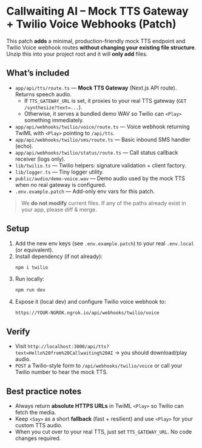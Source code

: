 # Callwaiting AI – Mock TTS Gateway + Twilio Voice Webhooks (Patch)

This patch **adds** a minimal, production-friendly mock TTS endpoint and Twilio Voice webhook routes
**without changing your existing file structure**. Unzip this into your project root and it will **only add** files.

## What’s included

- `app/api/tts/route.ts` — **Mock TTS Gateway** (Next.js API route). Returns speech audio.
  - If `TTS_GATEWAY_URL` is set, it proxies to your real TTS gateway (`GET /synthesize?text=...`).
  - Otherwise, it serves a bundled demo WAV so Twilio can `<Play>` something immediately.
- `app/api/webhooks/twilio/voice/route.ts` — Voice webhook returning TwiML with `<Play>` pointing to `/api/tts`.
- `app/api/webhooks/twilio/sms/route.ts` — Basic inbound SMS handler (echo).
- `app/api/webhooks/twilio/status/route.ts` — Call status callback receiver (logs only).
- `lib/twilio.ts` — Twilio helpers: signature validation + client factory.
- `lib/logger.ts` — Tiny logger utility.
- `public/audio/demo-voice.wav` — Demo audio used by the mock TTS when no real gateway is configured.
- `.env.example.patch` — Add-only env vars for this patch.

> We **do not modify** current files. If any of the paths already exist in your app, please diff & merge.

## Setup

1) Add the new env keys (see `.env.example.patch`) to your real `.env.local` (or equivalent).
2) Install dependency (if not already):
   ```bash
   npm i twilio
   ```
3) Run locally:
   ```bash
   npm run dev
   ```
4) Expose it (local dev) and configure Twilio voice webhook to:
   ```
   https://YOUR-NGROK.ngrok.io/api/webhooks/twilio/voice
   ```

## Verify

- Visit `http://localhost:3000/api/tts?text=Hello%20from%20Callwaiting%20AI` → you should download/play audio.
- `POST` a Twilio-style form to `/api/webhooks/twilio/voice` or call your Twilio number to hear the mock TTS.

## Best practice notes

- Always return **absolute HTTPS URLs** in TwiML `<Play>` so Twilio can fetch the media.
- Keep `<Say>` as a short **fallback** (fast + resilient) and use `<Play>` for your custom TTS audio.
- When you cut over to your real TTS, just set `TTS_GATEWAY_URL`. No code changes required.

